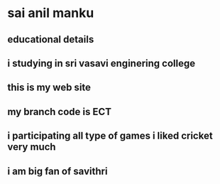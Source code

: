 # sai anil manku
## educational details
## i studying in sri vasavi enginering college
## this is my web site
## my branch code is ECT
## i participating all type of games i liked cricket very much
## i am big fan of savithri

